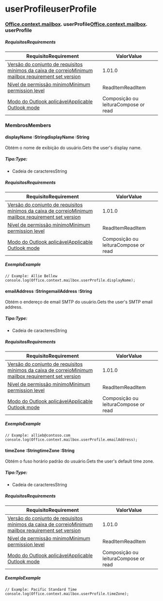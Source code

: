 
# <a name="userprofile"></a><span data-ttu-id="b2cf6-101">userProfile</span><span class="sxs-lookup"><span data-stu-id="b2cf6-101">userProfile</span></span>

### <span data-ttu-id="b2cf6-p101">[Office](Office.md)[.context](Office.context.md)[.mailbox](Office.context.mailbox.md). userProfile</span><span class="sxs-lookup"><span data-stu-id="b2cf6-p101">[Office](Office.md)[.context](Office.context.md)[.mailbox](Office.context.mailbox.md). userProfile</span></span>

##### <a name="requirements"></a><span data-ttu-id="b2cf6-104">Requisitos</span><span class="sxs-lookup"><span data-stu-id="b2cf6-104">Requirements</span></span>

|<span data-ttu-id="b2cf6-105">Requisito</span><span class="sxs-lookup"><span data-stu-id="b2cf6-105">Requirement</span></span>| <span data-ttu-id="b2cf6-106">Valor</span><span class="sxs-lookup"><span data-stu-id="b2cf6-106">Value</span></span>|
|---|---|
|[<span data-ttu-id="b2cf6-107">Versão do conjunto de requisitos mínimos da caixa de correio</span><span class="sxs-lookup"><span data-stu-id="b2cf6-107">Minimum mailbox requirement set version</span></span>](/javascript/office/requirement-sets/outlook-api-requirement-sets)| <span data-ttu-id="b2cf6-108">1.0</span><span class="sxs-lookup"><span data-stu-id="b2cf6-108">1.0</span></span>|
|[<span data-ttu-id="b2cf6-109">Nível de permissão mínimo</span><span class="sxs-lookup"><span data-stu-id="b2cf6-109">Minimum permission level</span></span>](https://docs.microsoft.com/outlook/add-ins/understanding-outlook-add-in-permissions)| <span data-ttu-id="b2cf6-110">ReadItem</span><span class="sxs-lookup"><span data-stu-id="b2cf6-110">ReadItem</span></span>|
|[<span data-ttu-id="b2cf6-111">Modo do Outlook aplicável</span><span class="sxs-lookup"><span data-stu-id="b2cf6-111">Applicable Outlook mode</span></span>](https://docs.microsoft.com/outlook/add-ins/#extension-points)| <span data-ttu-id="b2cf6-112">Composição ou leitura</span><span class="sxs-lookup"><span data-stu-id="b2cf6-112">Compose or read</span></span>|

### <a name="members"></a><span data-ttu-id="b2cf6-113">Membros</span><span class="sxs-lookup"><span data-stu-id="b2cf6-113">Members</span></span>

####  <a name="displayname-string"></a><span data-ttu-id="b2cf6-114">displayName :String</span><span class="sxs-lookup"><span data-stu-id="b2cf6-114">displayName :String</span></span>

<span data-ttu-id="b2cf6-115">Obtém o nome de exibição do usuário.</span><span class="sxs-lookup"><span data-stu-id="b2cf6-115">Gets the user's display name.</span></span>

##### <a name="type"></a><span data-ttu-id="b2cf6-116">Tipo:</span><span class="sxs-lookup"><span data-stu-id="b2cf6-116">Type:</span></span>

*   <span data-ttu-id="b2cf6-117">Cadeia de caracteres</span><span class="sxs-lookup"><span data-stu-id="b2cf6-117">String</span></span>

##### <a name="requirements"></a><span data-ttu-id="b2cf6-118">Requisitos</span><span class="sxs-lookup"><span data-stu-id="b2cf6-118">Requirements</span></span>

|<span data-ttu-id="b2cf6-119">Requisito</span><span class="sxs-lookup"><span data-stu-id="b2cf6-119">Requirement</span></span>| <span data-ttu-id="b2cf6-120">Valor</span><span class="sxs-lookup"><span data-stu-id="b2cf6-120">Value</span></span>|
|---|---|
|[<span data-ttu-id="b2cf6-121">Versão do conjunto de requisitos mínimos da caixa de correio</span><span class="sxs-lookup"><span data-stu-id="b2cf6-121">Minimum mailbox requirement set version</span></span>](/javascript/office/requirement-sets/outlook-api-requirement-sets)| <span data-ttu-id="b2cf6-122">1.0</span><span class="sxs-lookup"><span data-stu-id="b2cf6-122">1.0</span></span>|
|[<span data-ttu-id="b2cf6-123">Nível de permissão mínimo</span><span class="sxs-lookup"><span data-stu-id="b2cf6-123">Minimum permission level</span></span>](https://docs.microsoft.com/outlook/add-ins/understanding-outlook-add-in-permissions)| <span data-ttu-id="b2cf6-124">ReadItem</span><span class="sxs-lookup"><span data-stu-id="b2cf6-124">ReadItem</span></span>|
|[<span data-ttu-id="b2cf6-125">Modo do Outlook aplicável</span><span class="sxs-lookup"><span data-stu-id="b2cf6-125">Applicable Outlook mode</span></span>](https://docs.microsoft.com/outlook/add-ins/#extension-points)| <span data-ttu-id="b2cf6-126">Composição ou leitura</span><span class="sxs-lookup"><span data-stu-id="b2cf6-126">Compose or read</span></span>|

##### <a name="example"></a><span data-ttu-id="b2cf6-127">Exemplo</span><span class="sxs-lookup"><span data-stu-id="b2cf6-127">Example</span></span>

```
// Example: Allie Bellew
console.log(Office.context.mailbox.userProfile.displayName);
```

####  <a name="emailaddress-string"></a><span data-ttu-id="b2cf6-128">emailAddress :String</span><span class="sxs-lookup"><span data-stu-id="b2cf6-128">emailAddress :String</span></span>

<span data-ttu-id="b2cf6-129">Obtém o endereço de email SMTP do usuário.</span><span class="sxs-lookup"><span data-stu-id="b2cf6-129">Gets the user's SMTP email address.</span></span>

##### <a name="type"></a><span data-ttu-id="b2cf6-130">Tipo:</span><span class="sxs-lookup"><span data-stu-id="b2cf6-130">Type:</span></span>

*   <span data-ttu-id="b2cf6-131">Cadeia de caracteres</span><span class="sxs-lookup"><span data-stu-id="b2cf6-131">String</span></span>

##### <a name="requirements"></a><span data-ttu-id="b2cf6-132">Requisitos</span><span class="sxs-lookup"><span data-stu-id="b2cf6-132">Requirements</span></span>

|<span data-ttu-id="b2cf6-133">Requisito</span><span class="sxs-lookup"><span data-stu-id="b2cf6-133">Requirement</span></span>| <span data-ttu-id="b2cf6-134">Valor</span><span class="sxs-lookup"><span data-stu-id="b2cf6-134">Value</span></span>|
|---|---|
|[<span data-ttu-id="b2cf6-135">Versão do conjunto de requisitos mínimos da caixa de correio</span><span class="sxs-lookup"><span data-stu-id="b2cf6-135">Minimum mailbox requirement set version</span></span>](/javascript/office/requirement-sets/outlook-api-requirement-sets)| <span data-ttu-id="b2cf6-136">1.0</span><span class="sxs-lookup"><span data-stu-id="b2cf6-136">1.0</span></span>|
|[<span data-ttu-id="b2cf6-137">Nível de permissão mínimo</span><span class="sxs-lookup"><span data-stu-id="b2cf6-137">Minimum permission level</span></span>](https://docs.microsoft.com/outlook/add-ins/understanding-outlook-add-in-permissions)| <span data-ttu-id="b2cf6-138">ReadItem</span><span class="sxs-lookup"><span data-stu-id="b2cf6-138">ReadItem</span></span>|
|[<span data-ttu-id="b2cf6-139">Modo do Outlook aplicável</span><span class="sxs-lookup"><span data-stu-id="b2cf6-139">Applicable Outlook mode</span></span>](https://docs.microsoft.com/outlook/add-ins/#extension-points)| <span data-ttu-id="b2cf6-140">Composição ou leitura</span><span class="sxs-lookup"><span data-stu-id="b2cf6-140">Compose or read</span></span>|

##### <a name="example"></a><span data-ttu-id="b2cf6-141">Exemplo</span><span class="sxs-lookup"><span data-stu-id="b2cf6-141">Example</span></span>

```
// Example: allieb@contoso.com
console.log(Office.context.mailbox.userProfile.emailAddress);
```

####  <a name="timezone-string"></a><span data-ttu-id="b2cf6-142">timeZone :String</span><span class="sxs-lookup"><span data-stu-id="b2cf6-142">timeZone :String</span></span>

<span data-ttu-id="b2cf6-143">Obtém o fuso horário padrão do usuário.</span><span class="sxs-lookup"><span data-stu-id="b2cf6-143">Gets the user's default time zone.</span></span>

##### <a name="type"></a><span data-ttu-id="b2cf6-144">Tipo:</span><span class="sxs-lookup"><span data-stu-id="b2cf6-144">Type:</span></span>

*   <span data-ttu-id="b2cf6-145">Cadeia de caracteres</span><span class="sxs-lookup"><span data-stu-id="b2cf6-145">String</span></span>

##### <a name="requirements"></a><span data-ttu-id="b2cf6-146">Requisitos</span><span class="sxs-lookup"><span data-stu-id="b2cf6-146">Requirements</span></span>

|<span data-ttu-id="b2cf6-147">Requisito</span><span class="sxs-lookup"><span data-stu-id="b2cf6-147">Requirement</span></span>| <span data-ttu-id="b2cf6-148">Valor</span><span class="sxs-lookup"><span data-stu-id="b2cf6-148">Value</span></span>|
|---|---|
|[<span data-ttu-id="b2cf6-149">Versão do conjunto de requisitos mínimos da caixa de correio</span><span class="sxs-lookup"><span data-stu-id="b2cf6-149">Minimum mailbox requirement set version</span></span>](/javascript/office/requirement-sets/outlook-api-requirement-sets)| <span data-ttu-id="b2cf6-150">1.0</span><span class="sxs-lookup"><span data-stu-id="b2cf6-150">1.0</span></span>|
|[<span data-ttu-id="b2cf6-151">Nível de permissão mínimo</span><span class="sxs-lookup"><span data-stu-id="b2cf6-151">Minimum permission level</span></span>](https://docs.microsoft.com/outlook/add-ins/understanding-outlook-add-in-permissions)| <span data-ttu-id="b2cf6-152">ReadItem</span><span class="sxs-lookup"><span data-stu-id="b2cf6-152">ReadItem</span></span>|
|[<span data-ttu-id="b2cf6-153">Modo do Outlook aplicável</span><span class="sxs-lookup"><span data-stu-id="b2cf6-153">Applicable Outlook mode</span></span>](https://docs.microsoft.com/outlook/add-ins/#extension-points)| <span data-ttu-id="b2cf6-154">Composição ou leitura</span><span class="sxs-lookup"><span data-stu-id="b2cf6-154">Compose or read</span></span>|

##### <a name="example"></a><span data-ttu-id="b2cf6-155">Exemplo</span><span class="sxs-lookup"><span data-stu-id="b2cf6-155">Example</span></span>

```
// Example: Pacific Standard Time
console.log(Office.context.mailbox.userProfile.timeZone);
```